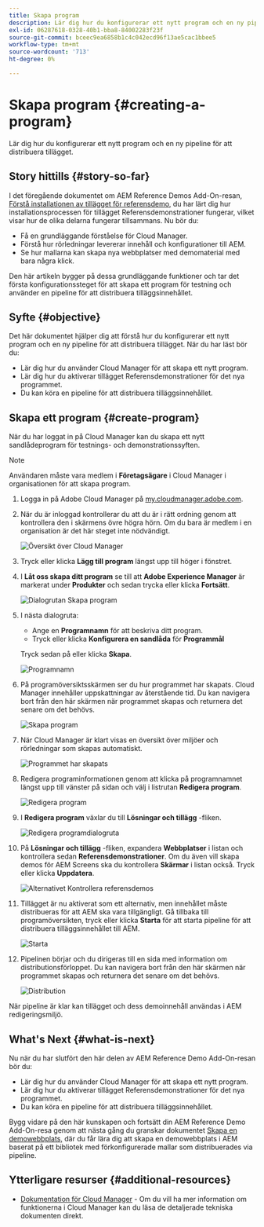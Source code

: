 ```yaml
---
title: Skapa program
description: Lär dig hur du konfigurerar ett nytt program och en ny pipeline för att distribuera tillägget.
exl-id: 06287618-0328-40b1-bba8-84002283f23f
source-git-commit: bceec9ea6858b1c4c042ecd96f13ae5cac1bbee5
workflow-type: tm+mt
source-wordcount: '713'
ht-degree: 0%

---
```


# Skapa program {#creating-a-program}

Lär dig hur du konfigurerar ett nytt program och en ny pipeline för att distribuera tillägget.

## Story hittills {#story-so-far}

I det föregående dokumentet om AEM Reference Demos Add-On-resan, [Förstå installationen av tillägget för referensdemo,](installation.md) du har lärt dig hur installationsprocessen för tillägget Referensdemonstrationer fungerar, vilket visar hur de olika delarna fungerar tillsammans. Nu bör du:

* Få en grundläggande förståelse för Cloud Manager.
* Förstå hur rörledningar levererar innehåll och konfigurationer till AEM.
* Se hur mallarna kan skapa nya webbplatser med demomaterial med bara några klick.

Den här artikeln bygger på dessa grundläggande funktioner och tar det första konfigurationssteget för att skapa ett program för testning och använder en pipeline för att distribuera tilläggsinnehållet.

## Syfte {#objective}

Det här dokumentet hjälper dig att förstå hur du konfigurerar ett nytt program och en ny pipeline för att distribuera tillägget. När du har läst bör du:

* Lär dig hur du använder Cloud Manager för att skapa ett nytt program.
* Lär dig hur du aktiverar tillägget Referensdemonstrationer för det nya programmet.
* Du kan köra en pipeline för att distribuera tilläggsinnehållet.

## Skapa ett program {#create-program}

När du har loggat in på Cloud Manager kan du skapa ett nytt sandlådeprogram för testnings- och demonstrationssyften.

>[!NOTE]
>
>Användaren måste vara medlem i **Företagsägare** i Cloud Manager i organisationen för att skapa program.

1. Logga in på Adobe Cloud Manager på [my.cloudmanager.adobe.com](https://my.cloudmanager.adobe.com/).

1. När du är inloggad kontrollerar du att du är i rätt ordning genom att kontrollera den i skärmens övre högra hörn. Om du bara är medlem i en organisation är det här steget inte nödvändigt.

   ![Översikt över Cloud Manager](assets/cloud-manager.png)

1. Tryck eller klicka **Lägg till program** längst upp till höger i fönstret.

1. I **Låt oss skapa ditt program** se till att **Adobe Experience Manager** är markerat under **Produkter** och sedan trycka eller klicka **Fortsätt**.

   ![Dialogrutan Skapa program](assets/create-program.png)

1. I nästa dialogruta:

   * Ange en **Programnamn** för att beskriva ditt program.
   * Tryck eller klicka **Konfigurera en sandlåda** för **Programmål**

   Tryck sedan på eller klicka **Skapa**.

   ![Programnamn](assets/program-name.png)

1. På programöversiktsskärmen ser du hur programmet har skapats. Cloud Manager innehåller uppskattningar av återstående tid. Du kan navigera bort från den här skärmen när programmet skapas och returnera det senare om det behövs.

   ![Skapa program](assets/program-creation.png)

1. När Cloud Manager är klart visas en översikt över miljöer och rörledningar som skapas automatiskt.

   ![Programmet har skapats](assets/creation-complete.png)

1. Redigera programinformationen genom att klicka på programnamnet längst upp till vänster på sidan och välj i listrutan **Redigera program**.

   ![Redigera program](assets/edit-program.png)

1. I **Redigera program** växlar du till **Lösningar och tillägg** -fliken.

   ![Redigera programdialogruta](assets/edit-program-dialog.png)

1. På **Lösningar och tillägg** -fliken, expandera **Webbplatser** i listan och kontrollera sedan **Referensdemonstrationer**. Om du även vill skapa demos för AEM Screens ska du kontrollera **Skärmar** i listan också. Tryck eller klicka **Uppdatera**.

   ![Alternativet Kontrollera referensdemos](assets/edit-program-add-on.png)

1. Tillägget är nu aktiverat som ett alternativ, men innehållet måste distribueras för att AEM ska vara tillgängligt. Gå tillbaka till programöversikten, tryck eller klicka **Starta** för att starta pipeline för att distribuera tilläggsinnehållet till AEM.

   ![Starta](assets/deploy.png)

1. Pipelinen börjar och du dirigeras till en sida med information om distributionsförloppet. Du kan navigera bort från den här skärmen när programmet skapas och returnera det senare om det behövs.

   ![Distribution](assets/deployment.png)

När pipeline är klar kan tillägget och dess demoinnehåll användas i AEM redigeringsmiljö.

## What&#39;s Next {#what-is-next}

Nu när du har slutfört den här delen av AEM Reference Demo Add-On-resan bör du:

* Lär dig hur du använder Cloud Manager för att skapa ett nytt program.
* Lär dig hur du aktiverar tillägget Referensdemonstrationer för det nya programmet.
* Du kan köra en pipeline för att distribuera tilläggsinnehållet.

Bygg vidare på den här kunskapen och fortsätt din AEM Reference Demo Add-On-resa genom att nästa gång du granskar dokumentet [Skapa en demowebbplats,](create-site.md) där du får lära dig att skapa en demowebbplats i AEM baserat på ett bibliotek med förkonfigurerade mallar som distribuerades via pipeline.

## Ytterligare resurser {#additional-resources}

* [Dokumentation för Cloud Manager](https://experienceleague.adobe.com/docs/experience-manager-cloud-service/onboarding/onboarding-concepts/cloud-manager-introduction.html) - Om du vill ha mer information om funktionerna i Cloud Manager kan du läsa de detaljerade tekniska dokumenten direkt.
